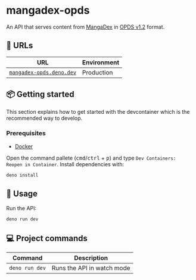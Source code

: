 # mangadex-opds

An API that serves content from [MangaDex](https://mangadex.org) in [OPDS v1.2](https://specs.opds.io/opds-1.2.html) format.

## 🔗 URLs

| URL | Environment |
| --- | --- |
| [`mangadex-opds.deno.dev`](https://mangadex-opds.deno.dev) | Production |

## 📦 Getting started

This section explains how to get started with the devcontainer which is the recommended way to develop.

### Prerequisites

- [Docker](https://www.docker.com)

Open the command pallete (<kbd>cmd</kbd>/<kbd>ctrl</kbd> + <kbd>p</kbd>) and type `Dev Containers: Reopen in Container`.
Install dependencies with:

```bash
deno install
```

## 🥑 Usage

Run the API:

```zsh
deno run dev
```

## 💻 Project commands

| Command | Description |
| --- | --- |
| `deno run dev` | Runs the API in watch mode |